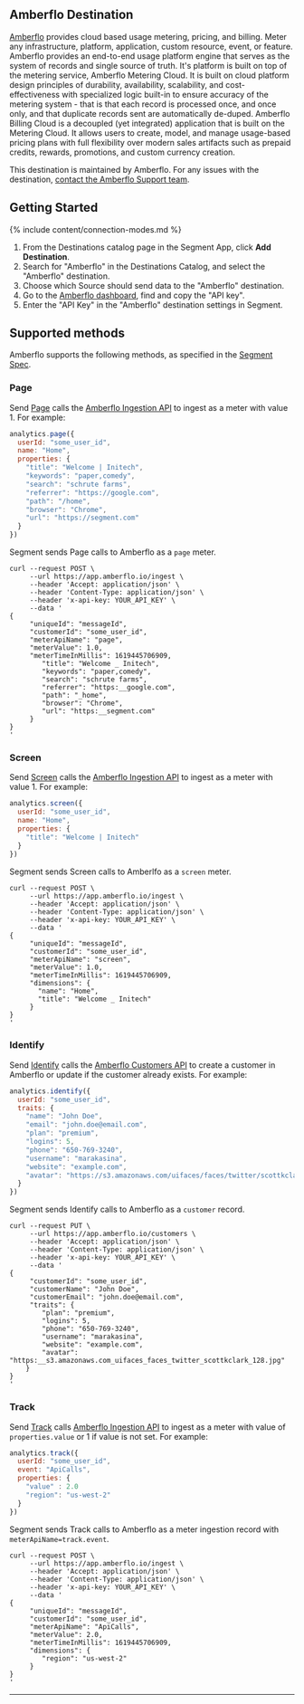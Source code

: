 ## Amberflo Destination

[Amberflo](https://www.amberflo.io/) provides cloud based usage metering, pricing, and billing. Meter any infrastructure, platform, application, custom resource, event, or feature. Amberflo provides an end-to-end usage platform engine that serves as the system of records and single source of truth. It's platform is built on top of the metering service, Amberflo Metering Cloud. It is built on cloud platform design principles of durability, availability, scalability, and cost-effectiveness with specialized logic built-in to ensure accuracy of the metering system - that is that each record is processed once, and once only, and that duplicate records sent are automatically de-duped. Amberflo Billing Cloud is a decoupled (yet integrated) application that is built on the Metering Cloud. It allows users to create, model, and manage usage-based pricing plans with full flexibility over modern sales artifacts such as prepaid credits, rewards, promotions, and custom currency creation.

This destination is maintained by Amberflo. For any issues with the destination, [contact the Amberflo Support team](mailto:support@amberflo.io).

## Getting Started

{% include content/connection-modes.md %}

1. From the Destinations catalog page in the Segment App, click **Add Destination**.
2. Search for "Amberflo" in the Destinations Catalog, and select the "Amberflo" destination.
3. Choose which Source should send data to the "Amberflo" destination.
4. Go to the [Amberflo dashboard](https://ui.amberflo.io/settings/account/api-keys), find and copy the "API key".
5. Enter the "API Key" in the "Amberflo" destination settings in Segment.

## Supported methods

Amberflo supports the following methods, as specified in the [Segment Spec](/docs/connections/spec).

### Page

Send [Page](/docs/connections/spec/page) calls the [Amberflo Ingestion API](https://docs.amberflo.io/reference/post_ingest) to ingest as a meter with value 1. For example:
```js
analytics.page({
  userId: "some_user_id",
  name: "Home",
  properties: {
    "title": "Welcome | Initech",
    "keywords": "paper,comedy",
    "search": "schrute farms",
    "referrer": "https://google.com",
    "path": "/home",
    "browser": "Chrome",
    "url": "https://segment.com"
  }
})
```

Segment sends Page calls to Amberflo as a `page` meter.

```json=
curl --request POST \
     --url https://app.amberflo.io/ingest \
     --header 'Accept: application/json' \
     --header 'Content-Type: application/json' \
     --header 'x-api-key: YOUR_API_KEY' \
     --data '
{
     "uniqueId": "messageId",
     "customerId": "some_user_id",
     "meterApiName": "page",
     "meterValue": 1.0,
     "meterTimeInMillis": 1619445706909,
        "title": "Welcome _ Initech",
        "keywords": "paper,comedy",
        "search": "schrute farms",
        "referrer": "https:__google.com",
        "path": "_home",
        "browser": "Chrome",
        "url": "https:__segment.com"
     }
}
'
```


### Screen

Send [Screen](/docs/connections/spec/screen) calls the [Amberflo Ingestion API](https://docs.amberflo.io/reference/post_ingest) to ingest as a meter with value 1. For example:

```js
analytics.screen({
  userId: "some_user_id",
  name: "Home",
  properties: {
    "title": "Welcome | Initech"
  }
})
```

Segment sends Screen calls to Amberlfo as a `screen` meter.
```json=
curl --request POST \
     --url https://app.amberflo.io/ingest \
     --header 'Accept: application/json' \
     --header 'Content-Type: application/json' \
     --header 'x-api-key: YOUR_API_KEY' \
     --data '
{
     "uniqueId": "messageId",
     "customerId": "some_user_id",
     "meterApiName": "screen",
     "meterValue": 1.0,
     "meterTimeInMillis": 1619445706909,
     "dimensions": {
       "name": "Home",
       "title": "Welcome _ Initech"
     }
}
'
```


### Identify

Send [Identify](/docs/connections/spec/identify) calls the [Amberflo Customers API](https://docs.amberflo.io/reference/post_customers) to create a customer in Amberflo or update if the customer already exists. For example:

```js
analytics.identify({
  userId: "some_user_id",
  traits: {
    "name": "John Doe",
    "email": "john.doe@email.com",
    "plan": "premium",
    "logins": 5,
    "phone": "650-769-3240",
    "username": "marakasina",
    "website": "example.com",
    "avatar": "https://s3.amazonaws.com/uifaces/faces/twitter/scottkclark/128.jpg"
  }
})
```

Segment sends Identify calls to Amberflo as a `customer` record.

```json=
curl --request PUT \
     --url https://app.amberflo.io/customers \
     --header 'Accept: application/json' \
     --header 'Content-Type: application/json' \
     --header 'x-api-key: YOUR_API_KEY' \
     --data '
{
     "customerId": "some_user_id",
     "customerName": "John Doe",
     "customerEmail": "john.doe@email.com",
     "traits": {
        "plan": "premium",
        "logins": 5,
        "phone": "650-769-3240",
        "username": "marakasina",
        "website": "example.com",
        "avatar": "https:__s3.amazonaws.com_uifaces_faces_twitter_scottkclark_128.jpg"
    }
}
'
```


### Track

Send [Track](/docs/connections/spec/track) calls [Amberflo Ingestion API](https://docs.amberflo.io/reference/post_ingest) to ingest as a meter with value of `properties.value` or 1 if value is not set. For example:

```js
analytics.track({
  userId: "some_user_id",
  event: "ApiCalls",
  properties: {
    "value" : 2.0
    "region": "us-west-2"
  }
})
```

Segment sends Track calls to Amberflo as a meter ingestion record with `meterApiName=track.event`.

```json=
curl --request POST \
     --url https://app.amberflo.io/ingest \
     --header 'Accept: application/json' \
     --header 'Content-Type: application/json' \
     --header 'x-api-key: YOUR_API_KEY' \
     --data '
{
     "uniqueId": "messageId",
     "customerId": "some_user_id",
     "meterApiName": "ApiCalls",
     "meterValue": 2.0,
     "meterTimeInMillis": 1619445706909,
     "dimensions": {
        "region": "us-west-2"
     }
}
'
```

---
